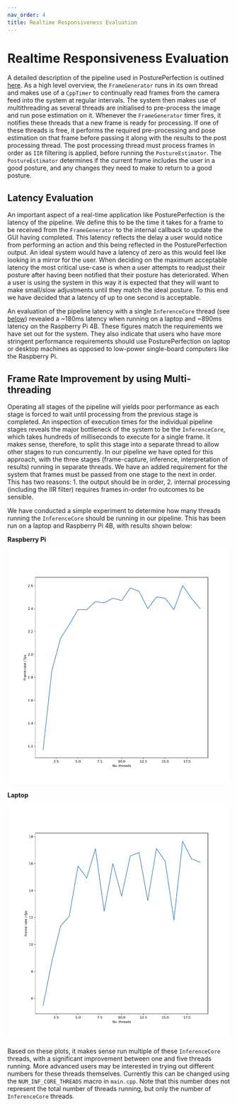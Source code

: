 ```yaml
---
nav_order: 4
title: Realtime Responsiveness Evaluation
---
```


# Realtime Responsiveness Evaluation

A detailed description of the pipeline used in PosturePerfection is outlined [here](html/index.html). As a high level overview, the `FrameGenerator` runs in its own thread and makes use of a `CppTimer` to continually read frames from the camera feed into the system at regular intervals. The system then makes use of multithreading as several threads are initialised to pre-process the image and run pose estimation on it. Whenever the `FrameGenerator` timer fires, it notifies these threads that a new frame is ready for processing. If one of these threads is free, it performs the required pre-processing and pose estimation on that frame before passing it along with the results to the post processing thread. The post processing thread must process frames in order as `IIR` filtering is applied, before running the `PostureEstimator`. The `PostureEstimator` determines if the current frame includes the user in a good posture, and any changes they need to make to return to a good posture.

## Latency Evaluation

An important aspect of a real-time application like PosturePerfection is the latency of the pipeline. We define this to be the time it takes for a frame to be received from the `FrameGenerator` to the internal callback to update the GUI having completed. This latency reflects the delay a user would notice from performing an action and this being reflected in the PosturePerfection output. An ideal system would have a latency of zero as this would feel like looking in a mirror for the user. When deciding on the maximum acceptable latency the most critical use-case is when a user attempts to readjust their posture after having been notified that their posture has deteriorated. When a user is using the system in this way it is expected that they will want to make small/slow adjustments until they match the ideal posture. To this end we have decided that a latency of up to one second is acceptable.

An evaluation of the pipeline latency with a single `InferenceCore` thread (see [below](#frame-rate-improvement-by-using-multi-threading)) revealed a ~180ms latency when running on a laptop and ~890ms latency on the Raspberry Pi 4B. These figures match the requirements we have set out for the system. They also indicate that users who have more stringent performance requirements should use PosturePerfection on laptop or desktop machines as opposed to low-power single-board computers like the Raspberry Pi.

## Frame Rate Improvement by using Multi-threading

Operating all stages of the pipeline will yields poor performance as each stage is forced to wait until processing from the previous stage is completed. An inspection of execution times for the individual pipeline stages reveals the major bottleneck of the system to be the `InferenceCore`, which takes hundreds of milliseconds to execute for a single frame. It makes sense, therefore, to split this stage into a separate thread to allow other stages to run concurrently. In our pipeline we have opted for this approach, with the three stages (frame-capture, inference, interpretation of results) running in separate threads. We have an added requirement for the system that frames must be passed from one stage to the next in order. This has two reasons: 1. the output should be in order, 2. internal processing (including the IIR filter) requires frames in-order fro outcomes to be sensible.

We have conducted a simple experiment to determine how many threads running the `InferenceCore` should be running in our pipeline. This has been run on a laptop and Raspberry Pi 4B, with results shown below:

**Raspberry Pi**

![Inference core threads experiment: Raspberry Pi](images/frame_rate_rpi.svg)

**Laptop**

![Inference core threads experiment: Laptop](images/frame_rate_laptop.svg)

Based on these plots, it makes sense run multiple of these `InferenceCore` threads, with a significant improvement between one and five threads running. More advanced users may be interested in trying out different numbers for these threads themselves. Currently this can be changed using the `NUM_INF_CORE_THREADS` macro in `main.cpp`. Note that this number does not represent the total number of threads running, but only the number of `InferenceCore` threads.
